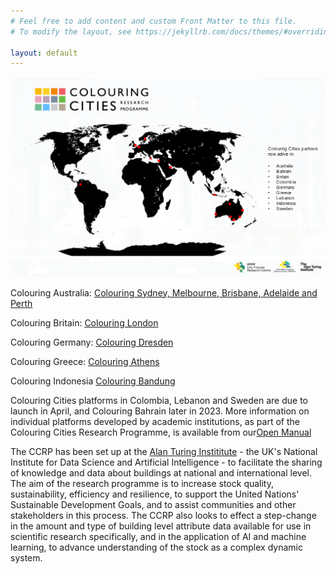 ```yaml
---
# Feel free to add content and custom Front Matter to this file.
# To modify the layout, see https://jekyllrb.com/docs/themes/#overriding-theme-defaults

layout: default
---
```

![CCRP Global Map](assets/images/ccmap.png)

Colouring Australia: [Colouring Sydney, Melbourne, Brisbane, Adelaide and Perth](https://www.colouringaustralia.org)

Colouring Britain: [Colouring London](https://colouring.london)

Colouring Germany: [Colouring Dresden](https://colouring.dresden.ioer.de/view/sustainability)

Colouring Greece: [Colouring Athens](https://athens.colouringcities.org/)

Colouring Indonesia [Colouring Bandung](https://indonesia.colouringcities.org)

Colouring Cities platforms in Colombia, Lebanon and Sweden are due to launch in April, and Colouring Bahrain later in 2023. More information on individual platforms developed by academic institutions, as part of the Colouring Cities Research Programme, is available from our[Open Manual](https://github.com/colouring-cities/manual/wiki/B.-CCRP-INTERNATIONAL-RESEARCH-PARTNERS-;-links,-resources,-protocols-&-meeting-dates)

The CCRP has been set up at the [Alan Turing Instititute](https://www.turing.ac.uk) - the UK's National Institute for Data Science and Artificial Intelligence - to facilitate the sharing of knowledge and data about buildings at national and international level. 
The aim of the research programme is to increase stock quality, sustainability, efficiency and resilience, to support the United Nations' Sustainable Development Goals, and to assist communities and other stakeholders in this process. 
The CCRP also looks to effect a step-change in the amount and type of building level attribute data available for use in scientific research specifically, and in the application of AI and machine learning, to advance understanding of the stock as a complex dynamic system.
